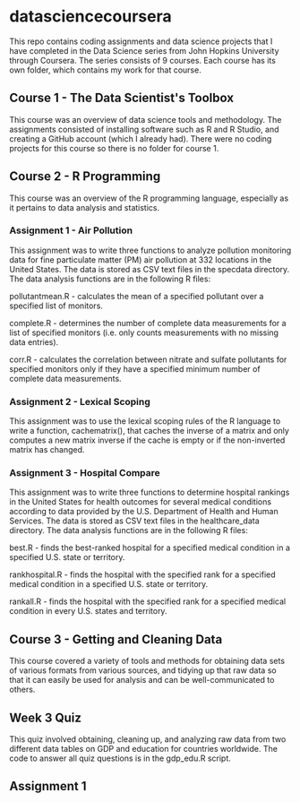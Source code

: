 # datasciencecoursera

This repo contains coding assignments and data science projects that I have completed in the Data Science series from John Hopkins University through Coursera. The series consists of 9 courses. Each course has its own folder, which contains my work for that course.

## Course 1 - The Data Scientist's Toolbox

This course was an overview of data science tools and methodology. The assignments consisted of installing software such as R and R Studio, and creating a GitHub account (which I already had). There were no coding projects for this course so there is no folder for course 1.

## Course 2 - R Programming

This course was an overview of the R programming language, especially as it pertains to data analysis and statistics.

### Assignment 1 - Air Pollution

This assignment was to write three functions to analyze pollution monitoring data for fine particulate matter (PM) air pollution at 332 locations in the United States. The data is stored as CSV text files in the specdata directory. The data analysis functions are in the following R files:

pollutantmean.R - calculates the mean of a specified pollutant over a specified list of monitors.

complete.R - determines the number of complete data measurements for a list of specified monitors (i.e. only counts measurements with no missing data entries).

corr.R - calculates the correlation between nitrate and sulfate pollutants for specified monitors only if they have a specified minimum number of complete data measurements.

### Assignment 2 - Lexical Scoping

This assignment was to use the lexical scoping rules of the R language to write a function, cachematrix(), that caches the inverse of a matrix and only computes a new matrix inverse if the cache is empty or if the non-inverted matrix has changed.

### Assignment 3 - Hospital Compare

This assignment was to write three functions to determine hospital rankings in the United States for health outcomes for several medical conditions according to data provided by the U.S. Department of Health and Human Services. The data is stored as CSV text files in the healthcare_data directory. The data analysis functions are in the following R files:

best.R - finds the best-ranked hospital for a specified medical condition in a specified U.S. state or territory.

rankhospital.R - finds the hospital with the specified rank for a specified medical condition in a specified U.S. state or territory.

rankall.R - finds the hospital with the specified rank for a specified medical condition in every U.S. states and territory.

## Course 3 - Getting and Cleaning Data

This course covered a variety of tools and methods for obtaining data sets of various formats from various sources, and tidying up that raw data so that it can easily be used for analysis and can be well-communicated to others.

## Week 3 Quiz

This quiz involved obtaining, cleaning up, and analyzing raw data from two different data tables on GDP and education for countries worldwide. The code to answer all quiz questions is in the gdp_edu.R script.

## Assignment 1